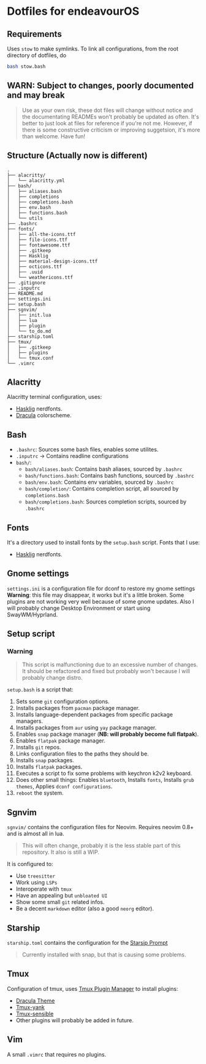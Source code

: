 # Dotfiles for endeavourOS

## Requirements

Uses `stow` to make symlinks.
To link all configurations, from the root directory of dotfiles, do

```bash
bash stow.bash
```

## WARN: Subject to changes, poorly documented and may break

> Use as your own risk, these dot files will change without notice and the
> documentating READMEs won't probably be updated as often.
> It's better to just look at files for reference if you're not me.
> However, if there is some constructive criticism or improving suggetsion,
> it's more than welcome. Have fun!

## Structure (Actually now is different)

```tree
.
├── alacritty/
│   └── alacritty.yml
├── bash/
│   ├── aliases.bash
│   ├── completions
│   ├── completions.bash
│   ├── env.bash
│   ├── functions.bash
│   └── utils
├── .bashrc
├── fonts/
│   ├── all-the-icons.ttf
│   ├── file-icons.ttf
│   ├── fontawesome.ttf
│   ├── .gitkeep
│   ├── Hasklig
│   ├── material-design-icons.ttf
│   ├── octicons.ttf
│   ├── .uuid
│   └── weathericons.ttf
├── .gitignore
├── .inputrc
├── README.md
├── settings.ini
├── setup.bash
├── sgnvim/
│   ├── init.lua
│   ├── lua
│   ├── plugin
│   └── to_do.md
├── starship.toml
├── tmux/
│   ├── .gitkeep
│   ├── plugins
│   └── tmux.conf
└── .vimrc
```

## Alacritty

Alacritty terminal configuration, uses:

* [Hasklig](https://www.programmingfonts.org/#hasklig) nerdfonts.
* [Dracula](https://draculatheme.com/alacritty) colorscheme.

## Bash

* `.bashrc`: Sources some bash files, enables some utilites.
* `.inputrc` -> Contains readline configurations
* `bash/`:
  - `bash/aliases.bash`: Contains bash aliases, sourced by `.bashrc`
  - `bash/functions.bash`: Contains bash functions, sourced by `.bashrc`
  - `bash/env.bash`: Contains env variables, sourced by `.bashrc`
  - `bash/completion/`: Contains completion script, all sourced by `completions.bash`
  - `bash/completions.bash`: Sources completion scripts, sourced by `.bashrc`

## Fonts

It's a directory used to install fonts by the `setup.bash` script.
Fonts that I use:

* [Hasklig](https://www.programmingfonts.org/#hasklig) nerdfonts.

## Gnome settings

`settings.ini` is a configuration file for dconf to restore my gnome settings
**Warning**: this file may disappear, it works but it's a little broken.
Some plugins are not working very well because of some gnome updates.
Also I will probably change Desktop Environment or start using SwayWM/Hyprland.

## Setup script

### Warning

> This script is malfunctioning due to an excessive number of changes.
> It should be refactored and fixed but probably won't because I will
> probably change distro.

`setup.bash` is a script that:

1. Sets some `git` configuration options.
2. Installs packages from `pacman` package manager.
3. Installs language-dependent packages from specific package managers.
4. Installs packages from `aur` using `yay` package manager.
5. Enables `snap` package manager (**NB: will probably become full flatpak**).
6. Enables `flatpak` package manager.
7. Installs `git` repos.
8. Links configuration files to the paths they should be.
9. Installs `snap` packages.
10. Installs `flatpak` packages.
11. Executes a script to fix some problems with keychron k2v2 keyboard.
12. Does other small things: Enables `bluetooth`, Installs `fonts`,
 Installs `grub themes`, Applies `dconf configurations`.
13. `reboot` the system.

## Sgnvim

`sgnvim/` contains the configuration files for Neovim.
Requires neovim 0.8+ and is almost all in lua.
> This will often change, probably it is the less stable part of this repository.
> It also is still a WIP.

It is configured to:

* Use `treesitter`
* Work using `LSPs`
* Interoperate with `tmux`
* Have an appealing but `unbloated UI`
* Show some small `git` related infos.
* Be a decent `markdown` editor (also a good `neorg` editor).

## Starship

`starship.toml` contains the configuration for the [Starsip Prompt](https://starship.rs/)
> Currently installed with snap, but that is causing some problems.

## Tmux

Configuration of tmux, uses [Tmux Plugin Manager](https://github.com/tmux-plugins/tpm)
to install plugins:

* [Dracula Theme](https://draculatheme.com/tmux)
* [Tmux-yank](https://github.com/tmux-plugins/tmux-yank)
* [Tmux-sensible](https://github.com/tmux-plugins/tmux-sensible)
* Other plugins will probably be added in future.

## Vim

A small `.vimrc` that requires no plugins.

